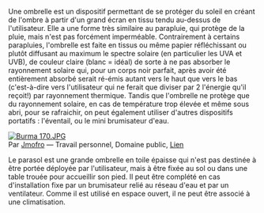 Une ombrelle est un dispositif permettant de se protéger du soleil en créant de l'ombre à partir d'un grand écran en tissu tendu au-dessus de l'utilisateur. Elle a une forme très similaire au parapluie, qui protège de la pluie, mais n'est pas forcément imperméable. Contrairement à certains parapluies, l'ombrelle est faite en tissus ou même papier réfléchissant ou plutôt diffusant au maximum le spectre solaire (en particulier les UVA et UVB), de couleur claire (blanc = idéal) de sorte à ne pas absorber le rayonnement solaire qui, pour un corps noir parfait, après avoir été entièrement absorbé serait ré-émis autant vers le haut que vers le bas (c'est-à-dire vers l'utilisateur qui ne ferait que diviser par 2 l'énergie qu'il reçoit!) par rayonnement thermique. Tandis que l'ombrelle ne protège que du rayonnement solaire, en cas de température trop élevée et même sous abri, pour se rafraichir, on peut également utiliser d'autres dispositifs portatifs : l'éventail, ou le mini brumisateur d'eau.

<p class="image-container" ><a href="https://commons.wikimedia.org/wiki/File:Burma_170.JPG#/media/File:Burma_170.JPG"><img src="https://upload.wikimedia.org/wikipedia/commons/thumb/d/da/Burma_170.JPG/1200px-Burma_170.JPG" alt="Burma 170.JPG"></a><br>Par <a href="//commons.wikimedia.org/w/index.php?title=User:Jmofro&amp;action=edit&amp;redlink=1" class="new" title="User:Jmofro (page does not exist)">Jmofro</a> — <span class="int-own-work" lang="fr">Travail personnel</span>, Domaine public, <a href="https://commons.wikimedia.org/w/index.php?curid=6798814">Lien</a></p>

Le parasol est une grande ombrelle en toile épaisse qui n'est pas destinée à être portée déployée par l'utilisateur, mais à être fixée au sol ou dans une table trouée pour accueillir son pied. Il peut être complété en cas d'installation fixe par un brumisateur relié au réseau d'eau et par un ventilateur. Comme il est utilisé en espace ouvert, il ne peut être associé à une climatisation.
